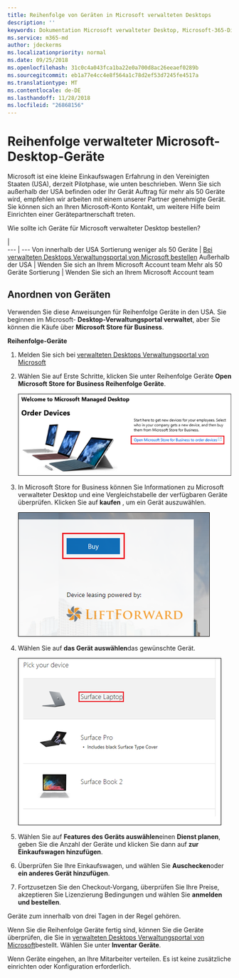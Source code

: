 ```yaml
---
title: Reihenfolge von Geräten in Microsoft verwalteten Desktops
description: ''
keywords: Dokumentation Microsoft verwalteter Desktop, Microsoft-365-Dienst
ms.service: m365-md
author: jdeckerms
ms.localizationpriority: normal
ms.date: 09/25/2018
ms.openlocfilehash: 31c0c4a043fca1ba22e0a700d8ac26eeaef0289b
ms.sourcegitcommit: eb1a77e4cc4e8f564a1c78d2ef53d7245fe4517a
ms.translationtype: MT
ms.contentlocale: de-DE
ms.lasthandoff: 11/28/2018
ms.locfileid: "26868156"
---
```

# <a name="order-microsoft-managed-desktop-devices"></a>Reihenfolge verwalteter Microsoft-Desktop-Geräte

Microsoft ist eine kleine Einkaufswagen Erfahrung in den Vereinigten Staaten (USA), derzeit Pilotphase, wie unten beschrieben. Wenn Sie sich außerhalb der USA befinden oder Ihr Gerät Auftrag für mehr als 50 Geräte wird, empfehlen wir arbeiten mit einem unserer Partner genehmigte Gerät. Sie können sich an Ihren Microsoft-Konto Kontakt, um weitere Hilfe beim Einrichten einer Gerätepartnerschaft treten.

Wie sollte ich Geräte für Microsoft verwalteter Desktop bestellen?

  |   
 --- | ---
Von innerhalb der USA Sortierung weniger als 50 Geräte | [Bei verwalteten Desktops Verwaltungsportal von Microsoft bestellen](https://aka.ms/mmdportal)
Außerhalb der USA | Wenden Sie sich an Ihrem Microsoft Account team
Mehr als 50 Geräte Sortierung | Wenden Sie sich an Ihrem Microsoft Account team

## <a name="order-devices"></a>Anordnen von Geräten
Verwenden Sie diese Anweisungen für Reihenfolge Geräte in den USA. Sie beginnen im Microsoft- **Desktop-Verwaltungsportal verwaltet**, aber Sie können die Käufe über **Microsoft Store für Business**. 

 **Reihenfolge-Geräte**
 1. Melden Sie sich bei [verwalteten Desktops Verwaltungsportal von Microsoft](https://aka.ms/mmdportal)
 2. Wählen Sie auf Erste Schritte, klicken Sie unter Reihenfolge Geräte **Open Microsoft Store for Business Reihenfolge Geräte**.
 
    ![Erste Schritte, bestellen Sie Geräte](images/mmd-order-devices.png)
    
3. In Microsoft Store for Business können Sie Informationen zu Microsoft verwalteter Desktop und eine Vergleichstabelle der verfügbaren Geräte überprüfen. Klicken Sie auf **kaufen** , um ein Gerät auszuwählen. 

    ![Anmelden für Unternehmen, kaufen](images/msfb-buy.png)

4. Wählen Sie auf **das Gerät auswählen**das gewünschte Gerät. 

    ![Anmelden für Unternehmen, Gerät auswählen](images/msfb-pick-device.png)

5. Wählen Sie auf **Features des Geräts auswählen**einen **Dienst planen**, geben Sie die Anzahl der Geräte und klicken Sie dann auf **zur Einkaufswagen hinzufügen**.

6. Überprüfen Sie Ihre Einkaufswagen, und wählen Sie **Auschecken**oder **ein anderes Gerät hinzufügen**. 

7. Fortzusetzen Sie den Checkout-Vorgang, überprüfen Sie Ihre Preise, akzeptieren Sie Lizenzierung Bedingungen und wählen Sie **anmelden und bestellen**. 

Geräte zum innerhalb von drei Tagen in der Regel gehören. 

Wenn Sie die Reihenfolge Geräte fertig sind, können Sie die Geräte überprüfen, die Sie in [verwalteten Desktops Verwaltungsportal von Microsoft](https://aka.ms/mmdportal)bestellt. Wählen Sie unter **Inventar** **Geräte**. 

Wenn Geräte eingehen, an Ihre Mitarbeiter verteilen. Es ist keine zusätzliche einrichten oder Konfiguration erforderlich. 

